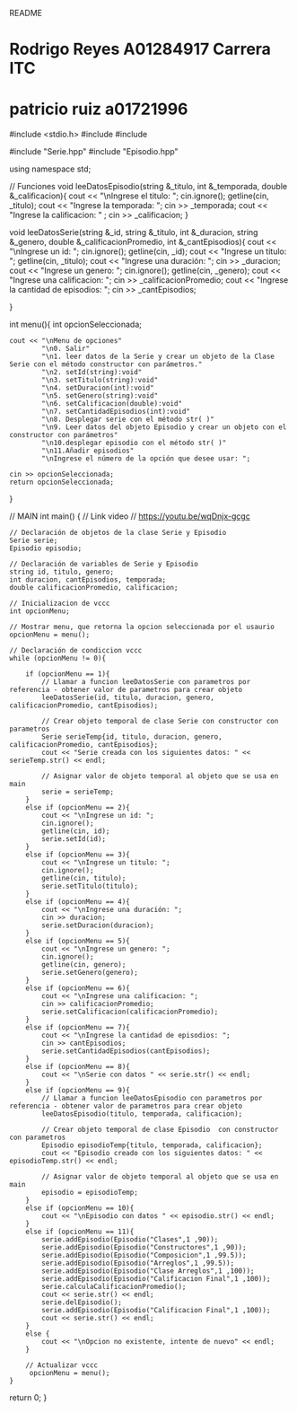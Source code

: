 README

# Rodrigo Reyes A01284917 Carrera ITC

# patricio ruiz a01721996



#include <stdio.h>
#include <string>
#include <iostream>

#include "Serie.hpp"
#include "Episodio.hpp"

using namespace std;

// Funciones
void leeDatosEpisodio(string &_titulo, int &_temporada, double &_calificacion){
    cout << "\nIngrese el titulo: ";
    cin.ignore();
    getline(cin, _titulo);
    cout << "Ingrese la temporada: ";
    cin >> _temporada;
    cout << "Ingrese la calificacion: " ;
    cin >> _calificacion;
}

void leeDatosSerie(string &_id, string &_titulo, int &_duracion, string &_genero, double &_calificacionPromedio, int &_cantEpisodios){
    cout << "\nIngrese un id: ";
    cin.ignore();
    getline(cin, _id);
    cout << "Ingrese un titulo: ";
    getline(cin, _titulo);
    cout << "Ingrese una duración: ";
    cin >> _duracion;
    cout << "Ingrese un genero: ";
    cin.ignore();
    getline(cin, _genero);
    cout << "Ingrese una calificacion: ";
    cin >> _calificacionPromedio;
    cout << "Ingrese la cantidad de episodios: ";
    cin >> _cantEpisodios;

}

int menu(){
    int opcionSeleccionada;

    cout << "\nMenu de opciones"
            "\n0. Salir"
            "\n1. leer datos de la Serie y crear un objeto de la Clase Serie con el método constructor con parámetros."
            "\n2. setId(string):void"
            "\n3. setTitulo(string):void"
            "\n4. setDuracion(int):void"
            "\n5. setGenero(string):void"
            "\n6. setCalificacion(double):void"
            "\n7. setCantidadEpisodios(int):void"
            "\n8. Desplegar serie con el método str( )"
            "\n9. Leer datos del objeto Episodio y crear un objeto con el constructor con parámetros"
            "\n10.desplegar episodio con el método str( )"
            "\n11.Añadir episodios"
            "\nIngrese el número de la opción que desee usar: ";
    
    cin >> opcionSeleccionada;
    return opcionSeleccionada;
}

// MAIN
int main() {
    // Link video
    // https://youtu.be/wqDnjx-gcgc

    // Declaración de objetos de la clase Serie y Episodio
    Serie serie;
    Episodio episodio;

    // Declaración de variables de Serie y Episodio
    string id, titulo, genero;
    int duracion, cantEpisodios, temporada;
    double calificacionPromedio, calificacion;

    // Inicializacion de vccc
    int opcionMenu;

    // Mostrar menu, que retorna la opcion seleccionada por el usaurio
    opcionMenu = menu();

    // Declaración de condiccion vccc
    while (opcionMenu != 0){

        if (opcionMenu == 1){
            // Llamar a funcion leeDatosSerie con parametros por referencia - obtener valor de parametros para crear objeto
            leeDatosSerie(id, titulo, duracion, genero, calificacionPromedio, cantEpisodios);

            // Crear objeto temporal de clase Serie con constructor con parametros
            Serie serieTemp{id, titulo, duracion, genero, calificacionPromedio, cantEpisodios};
            cout << "Serie creada con los siguientes datos: " << serieTemp.str() << endl;

            // Asignar valor de objeto temporal al objeto que se usa en main
            serie = serieTemp;
        }        
        else if (opcionMenu == 2){
            cout << "\nIngrese un id: ";
            cin.ignore();
            getline(cin, id);
            serie.setId(id);
        }
        else if (opcionMenu == 3){
            cout << "\nIngrese un titulo: ";
            cin.ignore();
            getline(cin, titulo);
            serie.setTitulo(titulo);
        }
        else if (opcionMenu == 4){
            cout << "\nIngrese una duración: ";
            cin >> duracion;
            serie.setDuracion(duracion);
        }
        else if (opcionMenu == 5){
            cout << "\nIngrese un genero: ";
            cin.ignore();
            getline(cin, genero);
            serie.setGenero(genero);
        }
        else if (opcionMenu == 6){
            cout << "\nIngrese una calificacion: ";
            cin >> calificacionPromedio;
            serie.setCalificacion(calificacionPromedio);
        }
        else if (opcionMenu == 7){
            cout << "\nIngrese la cantidad de episodios: ";
            cin >> cantEpisodios;
            serie.setCantidadEpisodios(cantEpisodios);
        }
        else if (opcionMenu == 8){
            cout << "\nSerie con datos " << serie.str() << endl;
        }
        else if (opcionMenu == 9){
            // Llamar a funcion leeDatosEpisodio con parametros por referencia - obtener valor de parametros para crear objeto
            leeDatosEpisodio(titulo, temporada, calificacion);
            
            // Crear objeto temporal de clase Episodio  con constructor con parametros
            Episodio episodioTemp{titulo, temporada, calificacion};
            cout << "Episodio creado con los siguientes datos: " << episodioTemp.str() << endl;
            
            // Asignar valor de objeto temporal al objeto que se usa en main
            episodio = episodioTemp;
        }
        else if (opcionMenu == 10){
            cout << "\nEpisodio con datos " << episodio.str() << endl;
        }
        else if (opcionMenu == 11){
            serie.addEpisodio(Episodio("Clases",1 ,90));
            serie.addEpisodio(Episodio("Constructores",1 ,90));
            serie.addEpisodio(Episodio("Composicion",1 ,99.5));
            serie.addEpisodio(Episodio("Arreglos",1 ,99.5));
            serie.addEpisodio(Episodio("Clase Arreglos",1 ,100));
            serie.addEpisodio(Episodio("Calificacion Final",1 ,100));
            serie.calculaCalificacionPromedio();
            cout << serie.str() << endl;
            serie.delEpisodio();
            serie.addEpisodio(Episodio("Calificacion Final",1 ,100));
            cout << serie.str() << endl;
        }
        else {
            cout << "\nOpcion no existente, intente de nuevo" << endl;
        }
        
        // Actualizar vccc
         opcionMenu = menu();
    }

  return 0;
} 

